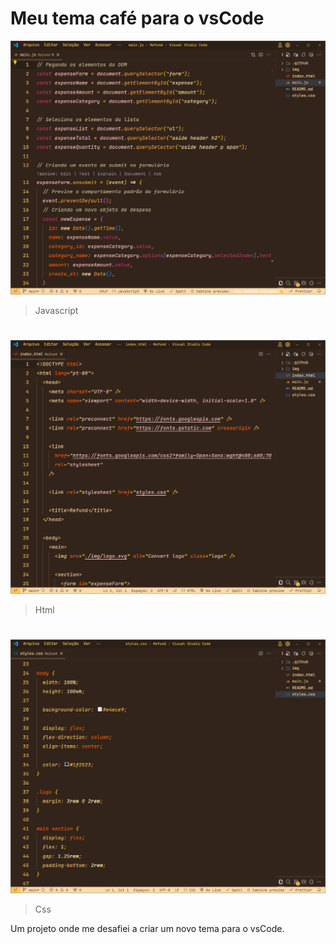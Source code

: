 # Meu tema café para o vsCode

![preview](./.github/preview.png)
> Javascript
#
![preview](./.github/preview_2.png)
> Html
#
![preview](./.github/preview_3.png)
> Css

Um projeto onde me desafiei a criar um novo tema para o vsCode. 